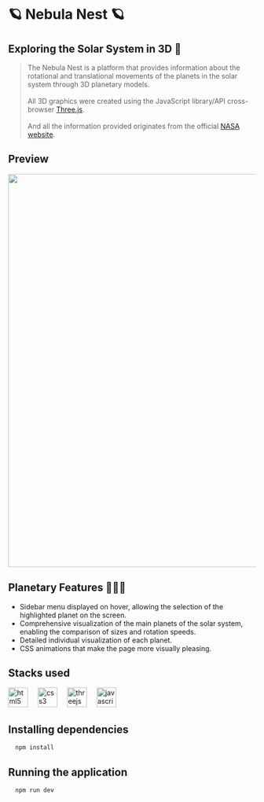 # 🪐 Nebula Nest 🪐
## Exploring the Solar System in 3D 🚀
>The Nebula Nest is a platform that provides information about the rotational and translational movements of the planets in the solar system through 3D planetary models.<br><br>
>All 3D graphics were created using the JavaScript library/API cross-browser [Three.js](https://threejs.org/).<br><br>
>And all the information provided originates from the official [NASA website](https://science.nasa.gov/solar-system/).

## Preview
 <img src="assets/nebula-nest.gif" width="800px">

## Planetary Features 👩🏼‍🚀
- Sidebar menu displayed on hover, allowing the selection of the highlighted planet on the screen.
- Comprehensive visualization of the main planets of the solar system, enabling the comparison of sizes and rotation speeds.
- Detailed individual visualization of each planet.
- CSS animations that make the page more visually pleasing.

## Stacks used
<div align="left">
  <img src="https://cdn.jsdelivr.net/gh/devicons/devicon/icons/html5/html5-original.svg" height="40" alt="html5 logo"  />
  <img width="12" />
  <img src="https://cdn.jsdelivr.net/gh/devicons/devicon/icons/css3/css3-original.svg" height="40" alt="css3 logo"  />
  <img width="12" />
  <img src="https://cdn.jsdelivr.net/gh/devicons/devicon/icons/threejs/threejs-original.svg" height="40" alt="threejs logo"  />
  <img width="12" />
  <img src="https://cdn.jsdelivr.net/gh/devicons/devicon/icons/javascript/javascript-original.svg" height="40" alt="javascript logo"  />
</div>

## Installing dependencies 
```bash
  npm install
```

## Running the application
```bash
  npm run dev
```


